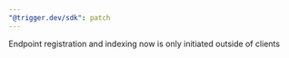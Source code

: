 ```yaml
---
"@trigger.dev/sdk": patch
---
```


Endpoint registration and indexing now is only initiated outside of clients
